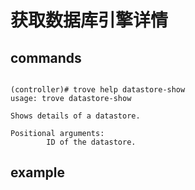 # 获取数据库引擎详情

## commands
<pre><code>
(controller)# trove help datastore-show
usage: trove datastore-show <datastore>

Shows details of a datastore.

Positional arguments:
      <datastore>  ID of the datastore.
</code></pre>

## example
<pre><code>
</code></pre>
